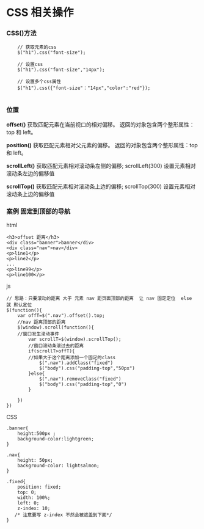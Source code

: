 # CSS 相关操作

### CSS()方法
~~~
    // 获取元素的css
    $("h1").css("font-size");
    
    // 设置css
    $("h1").css("font-size","14px");
    
    // 设置多个css属性
    $("h1").css({"font-size"："14px","color":"red"});
    
~~~

### 位置
**offset()**
获取匹配元素在当前视口的相对偏移。
返回的对象包含两个整形属性：top 和 left。

**position()**
获取匹配元素相对父元素的偏移。
返回的对象包含两个整形属性：top 和 left。

**scrollLeft()**
获取匹配元素相对滚动条左侧的偏移; scrollLeft(300)
设置元素相对滚动条左边的偏移值


**scrollTop()**
获取匹配元素相对滚动条上边的偏移; scrollTop(300)
设置元素相对滚动条上边的偏移值

### 案例 固定到顶部的导航

html
~~~
<h3>offset 距离</h3>
<div class="banner">banner</div>
<div class="nav">nav</div>
<p>line1</p>
<p>line2</p>
...
<p>line99</p>
<p>line100</p>

~~~

js

~~~
// 思路：只要滚动的距离 大于 元素 nav 距页面顶部的距离  让 nav 固定定位  else   就 默认定位
$(function(){
	var offT=$(".nav").offset().top;
	//nav 距离顶部的距离
	$(window).scroll(function(){
	//窗口发生滚动事件
		var scrollT=$(window).scrollTop();
		//窗口滚动条滚过去的距离
		if(scrollT>offT){
		//如果大于这个距离添加一个固定的class
			$(".nav").addClass("fixed")
			$("body").css("padding-top","50px")
		}else{
			$(".nav").removeClass("fixed")
			$("body").css("padding-top","0")
		}
		
	})
})

~~~

CSS

~~~
.banner{ 
    height:500px ;
    background-color:lightgreen;
}

.nav{ 
    height: 50px; 
    background-color: lightsalmon;
}

.fixed{
    position: fixed;
    top: 0; 
    width: 100%;
    left: 0; 
    z-index: 10;
   /* 注意要写 z-index 不然会被遮盖到下面*/
}



~~~
